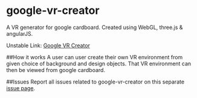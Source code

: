 # google-vr-creator
A VR generator for google cardboard. Created using WebGL, three.js &amp; angularJS. 

Unstable Link: <a href="http://www.ankitgyawali.com/vcr/client/#/" target="_blank">Google VR Creator</a>

##How it works
A user can user create their own VR environment from given choice of background and design objects. That VR environment can then be viewed from google cardboard.

##Issues
Report all issues related to google-vr-creator on this separate <a href="https://github.com/ankitgyawali/google-vr-creator/issues" target="_blank">issue page</a>.
